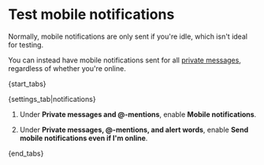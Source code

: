 # Test mobile notifications

Normally, mobile notifications are only sent if you're idle, which isn't
ideal for testing.

You can instead have mobile notifications sent for all [private messages](/help/private-messages),
regardless of whether you're online.

{start_tabs}

{settings_tab|notifications}

1. Under **Private messages and @-mentions**, enable
   **Mobile notifications**.

1. Under **Private messages, @-mentions, and alert words**, enable
   **Send mobile notifications even if I'm online**.

{end_tabs}
